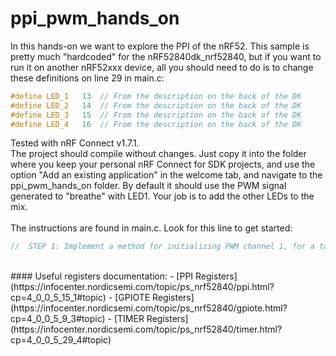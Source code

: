 # ppi_pwm_hands_on

In this hands-on we want to explore the PPI of the nRF52. This sample is pretty much "hardcoded" for the nRF52840dk_nrf52840, but if you want to run it on another nRF52xxx device, all you should need to do is to change these definitions on line 29 in main.c:

```C
#define LED_1   13  // From the description on the back of the DK
#define LED_2   14  // From the description on the back of the DK
#define LED_3   15  // From the description on the back of the DK
#define LED_4   16  // From the description on the back of the DK
```

Tested with nRF Connect v1.7.1.</br>
The project should compile without changes. Just copy it into the folder where you keep your personal nRF Connect for SDK projects, and use the option "Add an existing application" in the welcome tab, and navigate to the ppi_pwm_hands_on folder. By default it should use the PWM signal generated to "breathe" with LED1. Your job is to add the other LEDs to the mix.
</br>
</br>
The instructions are found in main.c. Look for this line to get started:

```C
//  STEP 1: Implement a method for initializing PWM channel 1, for a total of 2 individual PWM channels
```

</br>
#### Useful registers documentation:
- [PPI Registers](https://infocenter.nordicsemi.com/topic/ps_nrf52840/ppi.html?cp=4_0_0_5_15_1#topic)
- [GPIOTE Registers](https://infocenter.nordicsemi.com/topic/ps_nrf52840/gpiote.html?cp=4_0_0_5_9_3#topic)
- [TIMER Registers](https://infocenter.nordicsemi.com/topic/ps_nrf52840/timer.html?cp=4_0_0_5_29_4#topic)
